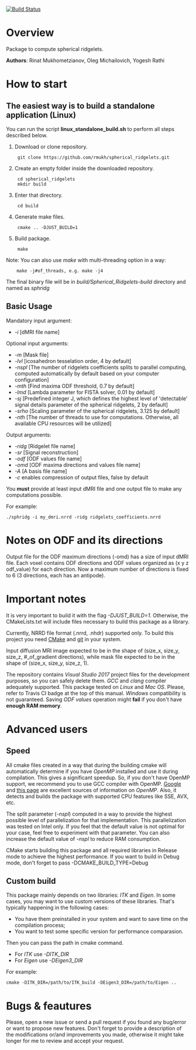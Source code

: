 [![Build Status](https://travis-ci.org/rmukh/spherical_ridgelets.svg?branch=master)](https://travis-ci.org/rmukh/spherical_ridgelets)

# Overview
Package to compute spherical ridgelets.

**Authors**: Rinat Mukhometzianov, Oleg Michailovich, Yogesh Rathi

# How to start

## The easiest way is to build a standalone application (Linux)

You can run the script **linux_standalone_build.sh** to perform all steps described below.

1. Download or clone repository.

        git clone https://github.com/rmukh/spherical_ridgelets.git

2. Create an empty folder inside the downloaded repository.
    
        cd spherical_ridgelets
        mkdir build

3. Enter that directory.

        cd build

4. Generate make files.

        cmake .. -DJUST_BUILD=1

5. Build package.

        make

Note: You can also use *make* with multi-threading option in a way:

        make -j#of_threads, e.g. make -j4

The final binary file will be in *build/Spherical_Ridgelets-build* directory and named as *sphridg*

## Basic Usage

Mandatory input argument:
- *-i* [dMRI file name]

Optional input arguments:
- *-m* [Mask file]
- *-lvl* [icosahedron tesselation order, 4 by default]
- *-nspl* [The number of ridgelets coefficients splits to parallel computing, computed automatically by default based on your computer configuration]
- *-mth* [Find maxima ODF threshold, 0.7 by default] 
- *-lmd* [Lambda parameter for FISTA solver, 0.01 by default] 
- *-sj* [Predefined integer J, which defines the highest level of 'detectable' signal details parameter of the spherical ridgelets, 2 by default] 
- *-srho* [Scaling parameter of the spherical ridgelets, 3.125 by default]
- *-nth* [The number of threads to use for computations. Otherwise, all available CPU resources will be utilized]

Output arguments:
- *-ridg* [Ridgelet file name]
- *-sr* [Signal reconstruction]
- *-odf* [ODF values file name] 
- *-omd* [ODF maxima directions and values file name]
- *-A* [A basis file name]
- *-c* enables compression of output files, false by default

You **must** provide at least input dMRI file and one output file to make any computations possible.

For example:

    ./sphridg -i my_dmri.nrrd -ridg ridgelets_coefficients.nrrd

# Notes on ODF and its directions
Output file for the ODF maximum directions (-omd) has a size of input dMRI file. Each voxel contains ODF directions and ODF values organized as (x y z odf_value) for each direction. Now a maximum number of directions is fixed to 6 (3 directions, each has an antipode).

# Important notes
It is very important to build it with the flag *-DJUST_BUILD=1*. Otherwise, the CMakeLists.txt will include files necessary to build this package as a library.

Currently, NRRD file format (.nrrd, .nhdr) supported only. To build this project you need [CMake](https://cmake.org/) and [git](https://git-scm.com/) in your system. 

Input diffusion MRI image expected to be in the shape of (size_x, size_y, size_z, #_of_gradient directions), while mask file expected to be in the shape of (size_x, size_y, size_z, 1).

The repository contains *Visual Studio 2017* project files for the development purposes, so you can safely delete them. *GCC* and *clang* compiler adequately supported. This package tested on *Linux* and *Mac OS*. Please, refer to Travis CI badge at the top of this manual. *Windows* compatibility is not guaranteed. Saving *ODF values* operation might **fail** if you don't have **enough RAM memory**.

# Advanced users

## Speed
All cmake files created in a way that during the building cmake will automatically determine if you have *OpenMP* installed and use it during compilation. This gives a significant speedup. So, if you don't have OpenMP support, we recommend you to use GCC compiler with OpenMP. [Google](https://www.google.com/) and [this page](https://www.openmp.org/resources/openmp-compilers-tools/) are excellent sources of information on *OpenMP*. Also, it detects and builds the package with supported CPU features like SSE, AVX, etc.

The split parameter (*-nspl*) computed in a way to provide the highest possible level of parallelization for that implementation. This parallelization was tested on Intel only. If you feel that the default value is not optimal for your case, feel free to experiment with that parameter. You can also increase the default value of *-nspl* to reduce RAM consumption.

CMake starts building this package and all required libraries in Release mode to achieve the highest performance. If you want to build in Debug mode, don't forget to pass -DCMAKE_BUILD_TYPE=Debug

## Custom build
This package mainly depends on two libraries: *ITK* and *Eigen*. In some cases, you may want to use custom versions of these libraries. That's typically happening in the following cases:
* You have them preinstalled in your system and want to save time on the compilation process;
* You want to test some specific version for performance comparasion.

Then you can pass the path in cmake command.
* For *ITK* use *-DITK_DIR*
* For *Eigen* use *-DEigen3_DIR*

For example:

    cmake -DITK_DIR=/path/to/ITK_build -DEigen3_DIR=/path/to/Eigen ..

# Bugs & feautures

Please, open a new issue or send a pull request if you found any bug/error or want to propose new features. Don't forget to provide a description of the modifications or/and improvements you made, otherwise it might take longer for me to review and accept your request.
